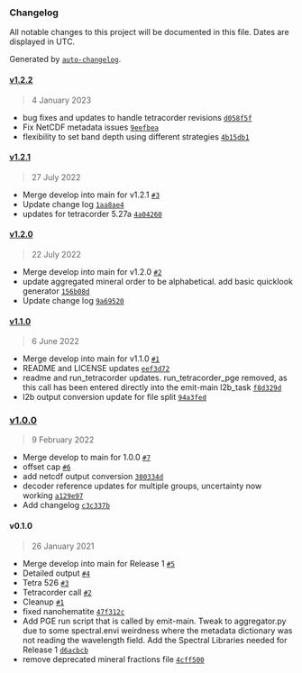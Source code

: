 ### Changelog

All notable changes to this project will be documented in this file. Dates are displayed in UTC.

Generated by [`auto-changelog`](https://github.com/CookPete/auto-changelog).

#### [v1.2.2](https://github.com/emit-sds/emit-sds-l2b/compare/v1.2.1...v1.2.2)

> 4 January 2023

- bug fixes and updates to handle tetracorder revisions [`d058f5f`](https://github.com/emit-sds/emit-sds-l2b/commit/d058f5ffb2eff0d2d804ac74b966ca469119ecb0)
- Fix NetCDF metadata issues [`9eefbea`](https://github.com/emit-sds/emit-sds-l2b/commit/9eefbea902199470551b9beb194c6047b1e9367f)
- flexibility to set band depth using different strategies [`4b15db1`](https://github.com/emit-sds/emit-sds-l2b/commit/4b15db1bdfe6b943d1523fd6060a89fe2b5d8459)

#### [v1.2.1](https://github.com/emit-sds/emit-sds-l2b/compare/v1.2.0...v1.2.1)

> 27 July 2022

- Merge develop into main for v1.2.1 [`#3`](https://github.com/emit-sds/emit-sds-l2b/pull/3)
- Update change log [`1aa8ae4`](https://github.com/emit-sds/emit-sds-l2b/commit/1aa8ae420446c616e749f6b69241da47071bcf66)
- updates for tetracorder 5.27a [`4a04260`](https://github.com/emit-sds/emit-sds-l2b/commit/4a0426044e058f3711dad000b8aab4d3b20df2bc)

#### [v1.2.0](https://github.com/emit-sds/emit-sds-l2b/compare/v1.1.0...v1.2.0)

> 22 July 2022

- Merge develop into main for v1.2.0 [`#2`](https://github.com/emit-sds/emit-sds-l2b/pull/2)
- update aggregated mineral order to be alphabetical.  add basic quicklook generator [`156b08d`](https://github.com/emit-sds/emit-sds-l2b/commit/156b08dbf51ed737f182965cd23f44cfc745dc80)
- Update change log [`9a69520`](https://github.com/emit-sds/emit-sds-l2b/commit/9a6952064f35705097b972ea805a712aa9679cc7)

#### [v1.1.0](https://github.com/emit-sds/emit-sds-l2b/compare/v1.0.0...v1.1.0)

> 6 June 2022

- Merge develop into main for v1.1.0 [`#1`](https://github.com/emit-sds/emit-sds-l2b/pull/1)
- README and LICENSE updates [`eef3d72`](https://github.com/emit-sds/emit-sds-l2b/commit/eef3d72a3dd2d1e1cab46d40be9421c98ae54156)
- readme and run_tetracorder updates.  run_tetracorder_pge removed, as this call has been entered directly into the emit-main l2b_task [`f8d329d`](https://github.com/emit-sds/emit-sds-l2b/commit/f8d329d75232e7edaaa794586614f8cba0506c5b)
- l2b output conversion update for file split [`94a3fed`](https://github.com/emit-sds/emit-sds-l2b/commit/94a3fedc4c88d49b97f51f372fff5aa1293c5948)

### [v1.0.0](https://github.com/emit-sds/emit-sds-l2b/compare/v0.1.0...v1.0.0)

> 9 February 2022

- Merge develop to main for 1.0.0 [`#7`](https://github.com/emit-sds/emit-sds-l2b/pull/7)
- offset cap [`#6`](https://github.com/emit-sds/emit-sds-l2b/pull/6)
- add netcdf output conversion [`300334d`](https://github.com/emit-sds/emit-sds-l2b/commit/300334dbb8f25e78b822b9e47af3d6a71c8b64c8)
- decoder reference updates for multiple groups, uncertainty now working [`a129e97`](https://github.com/emit-sds/emit-sds-l2b/commit/a129e9738e8fd637ea084e5ffc7016e34c387cd8)
- Add changelog [`c3c337b`](https://github.com/emit-sds/emit-sds-l2b/commit/c3c337ba5d9bad09cec90f4681e650840d395705)

#### v0.1.0

> 26 January 2021

- Merge develop into main for Release 1 [`#5`](https://github.com/emit-sds/emit-sds-l2b/pull/5)
- Detailed output [`#4`](https://github.com/emit-sds/emit-sds-l2b/pull/4)
- Tetra 526 [`#3`](https://github.com/emit-sds/emit-sds-l2b/pull/3)
- Tetracorder call [`#2`](https://github.com/emit-sds/emit-sds-l2b/pull/2)
- Cleanup [`#1`](https://github.com/emit-sds/emit-sds-l2b/pull/1)
- fixed nanohematite [`47f312c`](https://github.com/emit-sds/emit-sds-l2b/commit/47f312c6f7c1882f2ce3ee6749bf775ed68ef1f6)
- Add PGE run script that is called by emit-main. Tweak to aggregator.py due to some spectral.envi weirdness where the metadata dictionary was not reading the wavelength field. Add the Spectral Libraries needed for Release 1 [`d6acbcb`](https://github.com/emit-sds/emit-sds-l2b/commit/d6acbcb0a5d43d3728847c8686855eb47eae9576)
- remove deprecated mineral fractions file [`4cff500`](https://github.com/emit-sds/emit-sds-l2b/commit/4cff50021e80ca5173176880c4bafb25c742066c)
